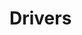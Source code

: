 <!--
SPDX-FileCopyrightText: 2022-present Intel Corporation
SPDX-License-Identifier: Apache-2.0
-->

# Drivers
